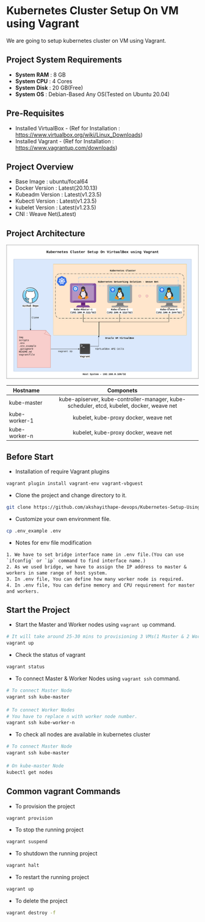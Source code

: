 # Kubernetes Cluster Setup On VM using Vagrant
We are going to setup kubernetes cluster on VM using Vagrant.

## Project System Requirements

- **System RAM** : 8 GB
- **System CPU** : 4 Cores
- **System Disk** : 20 GB(Free)
- **System OS** : Debian-Based Any OS(Tested on Ubuntu 20.04)

## Pre-Requisites

- Installed VirtualBox - (Ref for Installation : https://www.virtualbox.org/wiki/Linux_Downloads)
- Installed Vagrant - (Ref for Installation : https://www.vagrantup.com/downloads)

## Project Overview 

- Base Image : ubuntu/focal64
- Docker Version : Latest(20.10.13)
- Kubeadm Version : Latest(v1.23.5)
- Kubectl Version : Latest(v1.23.5)
- kubelet Version : Latest(v1.23.5)
- CNI : Weave Net(Latest)

## Project Architecture 

![Kubernetes Cluster Setup On VM using Vagrant](./img/Kubernetes-Cluster-Using-Vagrant-On-VirtualBox.png)

| Hostname        | Componets           | 
| ------------- |:-------------:| 
| kube-master      | kube-apiserver, kube-controller-manager, kube-scheduler, etcd, kubelet, docker, weave net | 
| kube-worker-1      | kubelet, kube-proxy docker, weave net      |  
| kube-worker-n | kubelet, kube-proxy docker, weave net      | 

## Before Start

- Installation of require Vagrant plugins

```bash
vagrant plugin install vagrant-env vagrant-vbguest
```

- Clone the project and change directory to it.

```bash
git clone https://github.com/akshayithape-devops/Kubernetes-Setup-Using-Vagrant.git && cd Kubernetes-Setup-Using-Vagrant
```

- Customize your own environment file.

```bash
cp .env_example .env
```

- Notes for env file modification 

``` 
1. We have to set bridge interface name in .env file.(You can use `ifconfig` or `ip` command to find interface name.)
2. As we used bridge, we have to assign the IP address to master & workers in same range of host system.
3. In .env file, You can define how many worker node is required.
4. In .env file, You can define memory and CPU requirement for master and workers.
```

## Start the Project 

- Start the Master and Worker nodes using `vagrant up` command.

```bash
# It will take around 25-30 mins to provisioning 3 VMs(1 Master & 2 Workers)
vagrant up 
```

- Check the status of vagrant 

```bash
vagrant status
```

- To connect Master & Worker Nodes using `vagrant ssh` command.

```bash
# To connect Master Node
vagrant ssh kube-master

# To connect Worker Nodes
# You have to replace n with worker node number.
vagrant ssh kube-worker-n
```

- To check all nodes are available in kubernetes cluster

```bash
# To connect Master Node
vagrant ssh kube-master

# On kube-master Node
kubectl get nodes
```

## Common vagrant Commands

- To provision the project

```bash
vagrant provision
```

- To stop the running project 

```bash
vagrant suspend
```

- To shutdown the running project 

```bash
vagrant halt
```

- To restart the running project 

```bash
vagrant up
```

- To delete the project 

```bash
vagrant destroy -f
```
